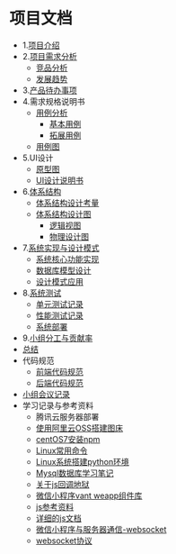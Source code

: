


# 项目文档

- 1.[项目介绍](ProjectIntroduction.md)
- 2.[项目需求分析](RequirementAnalysis.md)
	- [竞品分析](RequirementAnalysis.md/#op11)
	- [发展趋势](RequirementAnalysis.md/#op12)
- 3.[产品待办事项](产品待办事项.md)
- 4.需求规格说明书
	- [用例分析](useCase.md)
		- [基本用例](useCase.md/#basuc)
		- [拓展用例](useCase.md/#exuc)
	- [用例图](useCase.md/#ucim)
- 5.UI设计
	- [原型图]()
	- [UI设计说明书]()
- 6.[体系结构](体系结构.md)
	- [体系结构设计考量](体系结构.md/#op11)
	- [体系结构设计图](体系结构.md/#op12)
		- [逻辑视图](体系结构.md/#op121)
		- [物理设计图](体系结构.md/#op122)
- 7.[系统实现与设计模式](系统实现与设计模式.md)
	- [系统核心功能实现](系统实现与设计模式.md/#op11)
	- [数据库模型设计](系统实现与设计模式.md/#op12)
	- [设计模式应用](系统实现与设计模式.md/#op13)
- 8.[系统测试](系统测试.md)
	- [单元测试记录](系统测试.md/#op1)
	- [性能测试记录](系统测试.md/#op12)
	- [系统部署](系统测试.md/#op13)
- 9.[小组分工与贡献率](小组分工与贡献率.md)
- [总结](总结.md)
- 代码规范
	- [前端代码规范](前端代码规范.md)
	- [后端代码规范](后端代码规范.md)
- [小组会议记录]()
- 学习记录与参考资料
	- 腾讯云服务器部署
	- [使用阿里云OSS搭建图床](https://www.cnblogs.com/demojie/p/11600991.html)
	- [centOS7安装npm](安装npm.md)
	- [Linux常用命令](linux命令.md)
	- [Linux系统搭建python环境](https://www.cnblogs.com/Hunry/p/9350607.html)
	- [Mysql数据库学习笔记](https://azurlin.github.io/Database_Notes/)
	- [关于js回调地狱](http://callbackhell.com/)
	- [微信小程序vant weapp组件库](https://youzan.github.io/vant-weapp/#/intro)
	- [js参考资料](https://blog.csdn.net/LiMubai_CN/article/details/81844156)
	- [详细的js文档](https://www.liaoxuefeng.com/wiki/1022910821149312/1103303693824096)
	- [微信小程序与服务器通信-websocket](https://cloud.tencent.com/developer/article/1191083)
	- [websocket协议](https://www.cnblogs.com/unclekeith/p/8087182.html)
